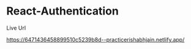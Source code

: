 # React-Authentication

Live Url


https://6471436458899510c5239b8d--practicerishabhjain.netlify.app/
